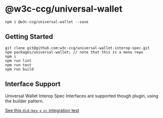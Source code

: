 # @w3c-ccg/universal-wallet

```
npm i @w3c-ccg/universal-wallet --save
```

## Getting Started

```
git clone git@github.com:w3c-ccg/universal-wallet-interop-spec.git
npm packages/universal-wallet; // note that this is a mono repo
npm i
npm run lint
npm run test
npm run build
```

## Interface Support

Universal Wallet Interop Spec Interfaces are supported though plugin, using the builder pattern.

[See this `did:key` + `vc` integration test](./src/__tests__/did-key-vc-integration.test.ts)
